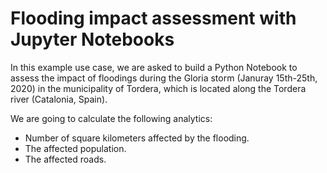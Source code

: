 # Flooding impact assessment with Jupyter Notebooks

In this example use case, we are asked to build a Python Notebook to assess the impact of floodings during the Gloria storm (Januray 15th-25th, 2020) in the municipality of Tordera, which is located along the Tordera river (Catalonia, Spain).

We are going to calculate the following analytics:

- Number of square kilometers affected by the flooding.
- The affected population.
- The affected roads.
